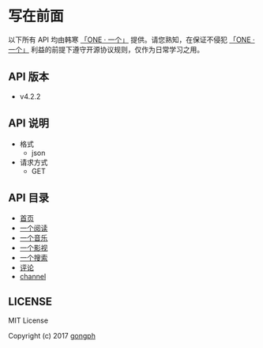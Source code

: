 # 写在前面
以下所有 API 均由韩寒 [「ONE · 一个」](http://wufazhuce.com/) 提供。请您熟知，在保证不侵犯 [「ONE · 一个」](http://wufazhuce.com/) 利益的前提下遵守开源协议规则，仅作为日常学习之用。

## API 版本
- v4.2.2 

## API 说明
- 格式
  - json
- 请求方式
  - GET

## API 目录
- [首页](./index/README.md)
- [一个阅读](./reading/README.md)
- [一个音乐](./music/README.md)
- [一个影视](./movie/README.md)
- [一个搜索](./search/README.md)
- [评论](./comment/README.md)
- [channel](./channel/README.md)

## LICENSE 

MIT License

Copyright (c) 2017 [gongph](https://github.com/gongph)



